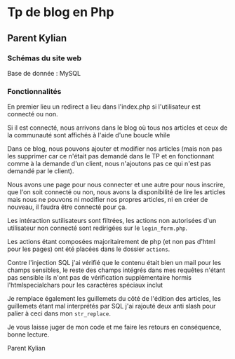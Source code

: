 # Tp de blog en Php

## Parent Kylian

### Schémas du site web

Base de donnée : MySQL 

### Fonctionnalités

En premier lieu un redirect a lieu dans l'index.php si l'utilisateur est connecté ou non.

Si il est connecté, nous arrivons dans le blog où tous nos articles et ceux de la communauté sont affichés à l'aide d'une boucle while

Dans ce blog, nous pouvons ajouter et modifier nos articles (mais non pas les supprimer car ce n'était pas demandé dans le TP et en fonctionnant comme à la demande d'un client, nous n'ajoutons pas ce qui n'est pas demandé par le client).

Nous avons une page pour nous connecter et une autre pour nous inscrire, que l'on soit connecté ou non, nous avons la disponibilité de lire les articles mais nous ne pouvons ni modifier nos propres articles, ni en créer de nouveau, il faudra être connecté pour ça.

Les intéraction sutilisateurs sont filtrées, les actions non autorisées d'un utilisateur non connecté sont redirigées sur le `login_form.php`.

Les actions étant composées majoritairement de php (et non pas d'html pour les pages) ont été placées dans le dossier `actions`.

Contre l'injection SQL j'ai vérifié que le contenu était bien un mail pour les champs sensibles, le reste des champs intégrés dans mes requêtes n'étant pas sensible ils n'ont pas de vérification supplémentaire hormis l'htmlspecialchars pour les caractères spéciaux inclut

Je remplace également les guillemets du côté de l'édition des articles, les guillemets étant mal interprétés par SQL j'ai rajouté deux anti slash pour palier à ceci dans mon `str_replace`.

Je vous laisse juger de mon code et me faire les retours en conséquence, bonne lecture.

Parent Kylian